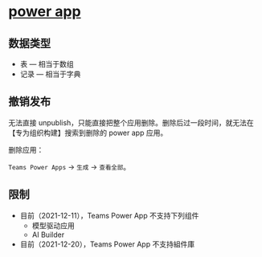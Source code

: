 
# [power app](https://docs.microsoft.com/zh-cn/powerapps/teams/understand-power-apps-studio)

## 数据类型

- 表 — 相当于数组
- 记录 — 相当于字典

## 撤销发布

无法直接 unpublish，只能直接把整个应用删除。删除后过一段时间，就无法在【专为组织构建】搜索到删除的 power app 应用。

删除应用：

`Teams Power Apps` -> `生成` -> `查看全部`。

## 限制

- 目前（2021-12-11），Teams Power App 不支持下列组件
  - 模型驱动应用
  - AI Builder
- 目前（2021-12-20），Teams Power App 不支持組件庫
